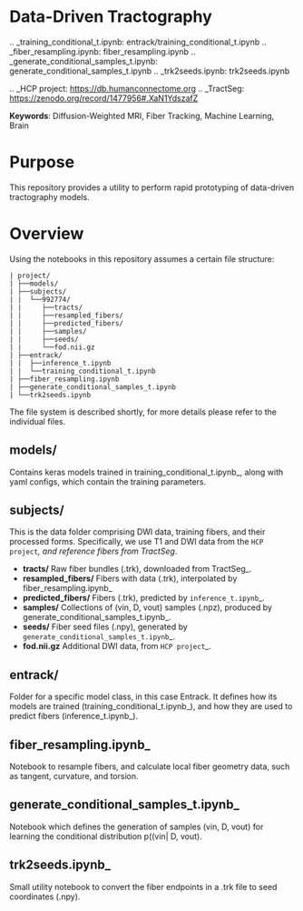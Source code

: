 Data-Driven Tractography
========================

[inference_t.ipynb]: entrack/inference_t.ipynb
.. _training_conditional_t.ipynb: entrack/training_conditional_t.ipynb 
.. _fiber_resampling.ipynb: fiber_resampling.ipynb
.. _generate_conditional_samples_t.ipynb: generate_conditional_samples_t.ipynb
.. _trk2seeds.ipynb: trk2seeds.ipynb

.. _HCP project: https://db.humanconnectome.org
.. _TractSeg: https://zenodo.org/record/1477956#.XaN1YdszafZ

**Keywords**: Diffusion-Weighted MRI, Fiber Tracking, Machine Learning, Brain

Purpose
=======
This repository provides a utility to perform rapid prototyping of data-driven
tractography models.

Overview
========

Using the notebooks in this repository assumes a certain file structure:

```
| project/
| ├──models/
| ├──subjects/
| |  └──992774/
| |     ├──tracts/
| |     ├──resampled_fibers/
| |     ├──predicted_fibers/
| |     ├──samples/
| |     ├──seeds/
| |     └──fod.nii.gz
| ├──entrack/
| |  ├──inference_t.ipynb
| |  └──training_conditional_t.ipynb
| ├──fiber_resampling.ipynb
| ├──generate_conditional_samples_t.ipynb
| └──trk2seeds.ipynb
```

The file system is described shortly, for more details please refer to the
individual files.

models/
-------
Contains keras models trained in training_conditional_t.ipynb_, along with
yaml configs, which contain the training parameters.

subjects/
---------
This is the data folder comprising DWI data, training fibers, and their
processed forms.
Specifically, we use T1 and DWI data from the `HCP project`_, and reference
fibers from TractSeg_.

* **tracts/** Raw fiber bundles (.trk), downloaded from TractSeg_.
* **resampled_fibers/** Fibers with data (.trk), interpolated by fiber_resampling.ipynb_
* **predicted_fibers/** Fibers (.trk), predicted by `inference_t.ipynb`_.
* **samples/** Collections of (vin, D, vout) samples (.npz), produced by generate_conditional_samples_t.ipynb_.
* **seeds/** Fiber seed files (.npy), generated by `generate_conditional_samples_t.ipynb`_.
* **fod.nii.gz** Additional DWI data, from `HCP project`_.

entrack/
--------
Folder for a specific model class, in this case Entrack. It defines how its
models are trained (training_conditional_t.ipynb_), and how they are used to
predict fibers (inference_t.ipynb_).

fiber_resampling.ipynb_
-------------------------
Notebook to resample fibers, and calculate local fiber geometry data, such as
tangent, curvature, and torsion.

generate_conditional_samples_t.ipynb_
---------------------------------------
Notebook which defines the generation of samples
(vin, D, vout) for learning the conditional
distribution p((vin| D, vout).

trk2seeds.ipynb_
------------------
Small utility notebook to convert the fiber endpoints in a .trk file to seed 
coordinates (.npy).
